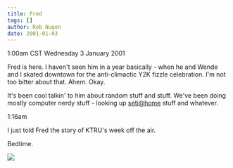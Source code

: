 ```yaml
---
title: Fred
tags: []
author: Rob Nugen
date: 2001-01-03
---
```


<title>My brother Fred</title>
<p class=date>1:00am CST Wednesday 3 January 2001</p>

<p>Fred is here.  I haven't seen him in a year basically - when he and
Wende and I skated downtown for the anti-climactic Y2K fizzle
celebration.  I'm not too bitter about that.  Ahem.  Okay.</p>

<p>It's been cool talkin' to him about random stuff and stuff.  We've
been doing mostly computer nerdy stuff - looking up <a
href="http://setiathome.berkeley.edu">seti@home</a> stuff and whatever.</p>

<p class=date>1:16am</p>

<p>I just told Fred the story of KTRU's week off the air.</p>

<p>Bedtime.</p>

<p><img src='/images/rob/wL-ROB.gif'/></p>

